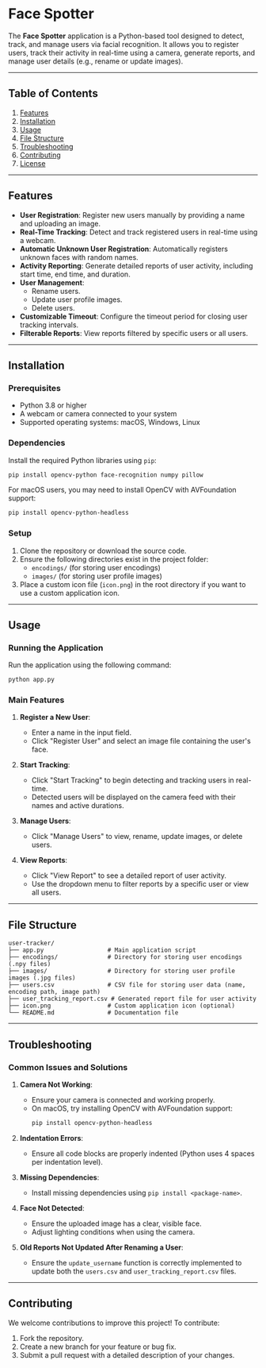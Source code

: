 # Face Spotter

The **Face Spotter** application is a Python-based tool designed to detect, track, and manage users via facial recognition. It allows you to register users, track their activity in real-time using a camera, generate reports, and manage user details (e.g., rename or update images).

---

## Table of Contents

1. [Features](#features)
2. [Installation](#installation)
3. [Usage](#usage)
4. [File Structure](#file-structure)
5. [Troubleshooting](#troubleshooting)
6. [Contributing](#contributing)
7. [License](#license)

---

## Features

- **User Registration**: Register new users manually by providing a name and uploading an image.
- **Real-Time Tracking**: Detect and track registered users in real-time using a webcam.
- **Automatic Unknown User Registration**: Automatically registers unknown faces with random names.
- **Activity Reporting**: Generate detailed reports of user activity, including start time, end time, and duration.
- **User Management**:
  - Rename users.
  - Update user profile images.
  - Delete users.
- **Customizable Timeout**: Configure the timeout period for closing user tracking intervals.
- **Filterable Reports**: View reports filtered by specific users or all users.

---

## Installation

### Prerequisites

- Python 3.8 or higher
- A webcam or camera connected to your system
- Supported operating systems: macOS, Windows, Linux

### Dependencies

Install the required Python libraries using `pip`:

```bash
pip install opencv-python face-recognition numpy pillow
```

For macOS users, you may need to install OpenCV with AVFoundation support:

```bash
pip install opencv-python-headless
```

### Setup

1. Clone the repository or download the source code.
2. Ensure the following directories exist in the project folder:
   - `encodings/` (for storing user encodings)
   - `images/` (for storing user profile images)
3. Place a custom icon file (`icon.png`) in the root directory if you want to use a custom application icon.

---

## Usage

### Running the Application

Run the application using the following command:

```bash
python app.py
```

### Main Features

1. **Register a New User**:
   - Enter a name in the input field.
   - Click "Register User" and select an image file containing the user's face.

2. **Start Tracking**:
   - Click "Start Tracking" to begin detecting and tracking users in real-time.
   - Detected users will be displayed on the camera feed with their names and active durations.

3. **Manage Users**:
   - Click "Manage Users" to view, rename, update images, or delete users.

4. **View Reports**:
   - Click "View Report" to see a detailed report of user activity.
   - Use the dropdown menu to filter reports by a specific user or view all users.

---

## File Structure

```
user-tracker/
├── app.py                  # Main application script
├── encodings/              # Directory for storing user encodings (.npy files)
├── images/                 # Directory for storing user profile images (.jpg files)
├── users.csv               # CSV file for storing user data (name, encoding path, image path)
├── user_tracking_report.csv # Generated report file for user activity
├── icon.png                # Custom application icon (optional)
└── README.md               # Documentation file
```

---

## Troubleshooting

### Common Issues and Solutions

1. **Camera Not Working**:
   - Ensure your camera is connected and working properly.
   - On macOS, try installing OpenCV with AVFoundation support:
     ```bash
     pip install opencv-python-headless
     ```

2. **Indentation Errors**:
   - Ensure all code blocks are properly indented (Python uses 4 spaces per indentation level).

3. **Missing Dependencies**:
   - Install missing dependencies using `pip install <package-name>`.

4. **Face Not Detected**:
   - Ensure the uploaded image has a clear, visible face.
   - Adjust lighting conditions when using the camera.

5. **Old Reports Not Updated After Renaming a User**:
   - Ensure the `update_username` function is correctly implemented to update both the `users.csv` and `user_tracking_report.csv` files.

---

## Contributing

We welcome contributions to improve this project! To contribute:

1. Fork the repository.
2. Create a new branch for your feature or bug fix.
3. Submit a pull request with a detailed description of your changes.
